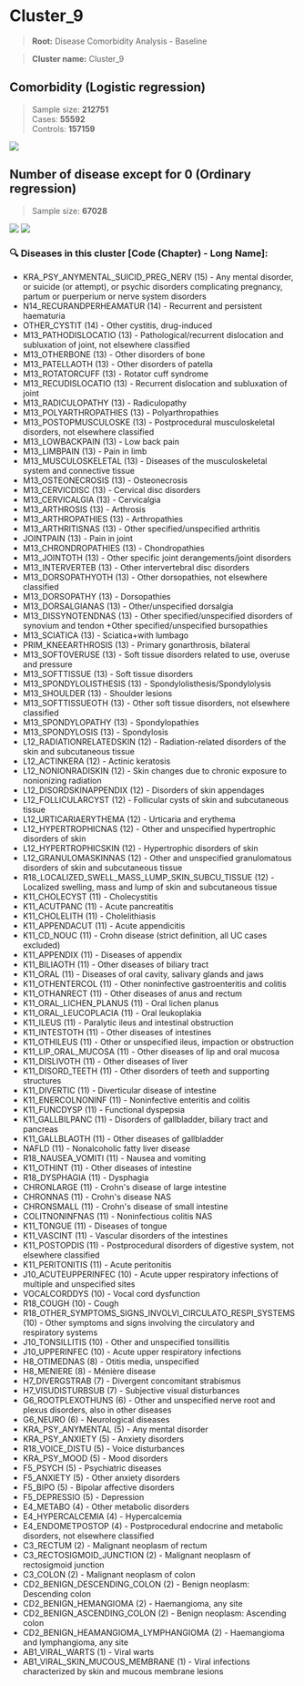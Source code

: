 # Cluster_9
    
> **Root:** Disease Comorbidity Analysis - Baseline

> **Cluster name:** Cluster_9  

## Comorbidity (Logistic regression)
> Sample size: **212751**  
> Cases: **55592**  
> Controls: **157159**
<img src="/Cluster/Figures/Baseline/LG/Cluster_9.png" />
<CsvTable src="/Cluster_Data/Baseline/LG/LG_Cluster_9.csv" label="🔍 View full results" />

## Number of disease except for 0 (Ordinary regression)
> Sample size: **67028**
<img src="/Cluster/Figures/Baseline/Histogram/Cluster_9_ba.png" />
<CsvTableNumb src="/Cluster_Data/Baseline/Histogram/Cluster_9_ba.csv" label="🔍 View full results" />
        
<img src="/Cluster/Figures/Baseline/ORD/Cluster_9.png" />
<CsvTable src="/Cluster_Data/Baseline/ORD/ORD_Cluster_9.csv" label="🔍 View full results" />

### 🔍 Diseases in this cluster [Code (Chapter) - Long Name]:
- KRA_PSY_ANYMENTAL_SUICID_PREG_NERV (15) - Any mental disorder, or suicide (or attempt), or psychic disorders complicating pregnancy, partum or puerperium or nerve system disorders
- N14_RECURANDPERHEAMATUR (14) - Recurrent and persistent haematuria
- OTHER_CYSTIT (14) - Other cystitis, drug-induced
- M13_PATHODISLOCATIO (13) - Pathological/recurrent dislocation and subluxation of joint, not elsewhere classified
- M13_OTHERBONE (13) - Other disorders of bone
- M13_PATELLAOTH (13) - Other disorders of patella
- M13_ROTATORCUFF (13) - Rotator cuff syndrome
- M13_RECUDISLOCATIO (13) - Recurrent dislocation and subluxation of joint
- M13_RADICULOPATHY (13) - Radiculopathy
- M13_POLYARTHROPATHIES (13) - Polyarthropathies
- M13_POSTOPMUSCULOSKE (13) - Postprocedural musculoskeletal disorders, not elsewhere classified
- M13_LOWBACKPAIN (13) - Low back pain
- M13_LIMBPAIN (13) - Pain in limb
- M13_MUSCULOSKELETAL (13) - Diseases of the musculoskeletal system and connective tissue
- M13_OSTEONECROSIS (13) - Osteonecrosis
- M13_CERVICDISC (13) - Cervical disc disorders
- M13_CERVICALGIA (13) - Cervicalgia
- M13_ARTHROSIS (13) - Arthrosis
- M13_ARTHROPATHIES (13) - Arthropathies
- M13_ARTHRITISNAS (13) - Other specified/unspecified arthritis
- JOINTPAIN (13) - Pain in joint
- M13_CHRONDROPATHIES (13) - Chondropathies
- M13_JOINTOTH (13) - Other specific joint derangements/joint disorders
- M13_INTERVERTEB (13) - Other intervertebral disc disorders
- M13_DORSOPATHYOTH (13) - Other dorsopathies, not elsewhere classified
- M13_DORSOPATHY (13) - Dorsopathies
- M13_DORSALGIANAS (13) - Other/unspecified dorsalgia
- M13_DISSYNOTENDNAS (13) - Other specified/unspecified disorders of synovium and tendon +Other specified/unspecified bursopathies
- M13_SCIATICA (13) - Sciatica+with lumbago
- PRIM_KNEEARTHROSIS (13) - Primary gonarthrosis, bilateral
- M13_SOFTOVERUSE (13) - Soft tissue disorders related to use, overuse and pressure
- M13_SOFTTISSUE (13) - Soft tissue disorders
- M13_SPONDYLOLISTHESIS (13) - Spondylolisthesis/Spondylolysis
- M13_SHOULDER (13) - Shoulder lesions
- M13_SOFTTISSUEOTH (13) - Other soft tissue disorders, not elsewhere classified
- M13_SPONDYLOPATHY (13) - Spondylopathies
- M13_SPONDYLOSIS (13) - Spondylosis
- L12_RADIATIONRELATEDSKIN (12) - Radiation-related disorders of the skin and subcutaneous tissue
- L12_ACTINKERA (12) - Actinic keratosis
- L12_NONIONRADISKIN (12) - Skin changes due to chronic exposure to nonionizing radiation
- L12_DISORDSKINAPPENDIX (12) - Disorders of skin appendages
- L12_FOLLICULARCYST (12) - Follicular cysts of skin and subcutaneous tissue
- L12_URTICARIAERYTHEMA (12) - Urticaria and erythema
- L12_HYPERTROPHICNAS (12) - Other and unspecified hypertrophic disorders of skin
- L12_HYPERTROPHICSKIN (12) - Hypertrophic disorders of skin
- L12_GRANULOMASKINNAS (12) - Other and unspecified granulomatous disorders of skin and subcutaneous tissue
- R18_LOCALIZED_SWELL_MASS_LUMP_SKIN_SUBCU_TISSUE (12) - Localized swelling, mass and lump of skin and subcutaneous tissue
- K11_CHOLECYST (11) - Cholecystitis
- K11_ACUTPANC (11) - Acute pancreatitis
- K11_CHOLELITH (11) - Cholelithiasis
- K11_APPENDACUT (11) - Acute appendicitis
- K11_CD_NOUC (11) - Crohn disease (strict definition, all UC cases excluded)
- K11_APPENDIX (11) - Diseases of appendix
- K11_BILIAOTH (11) - Other diseases of biliary tract
- K11_ORAL (11) - Diseases of oral cavity, salivary glands and jaws
- K11_OTHENTERCOL (11) - Other noninfective gastroenteritis and colitis
- K11_OTHANRECT (11) - Other diseases of anus and rectum
- K11_ORAL_LICHEN_PLANUS (11) - Oral lichen planus
- K11_ORAL_LEUCOPLACIA (11) - Oral leukoplakia
- K11_ILEUS (11) - Paralytic ileus and intestinal obstruction
- K11_INTESTOTH (11) - Other diseases of intestines
- K11_OTHILEUS (11) - Other or unspecified ileus, impaction or obstruction
- K11_LIP_ORAL_MUCOSA (11) - Other diseases of lip and oral mucosa
- K11_DISLIVOTH (11) - Other diseases of liver
- K11_DISORD_TEETH (11) - Other disorders of teeth and supporting structures
- K11_DIVERTIC (11) - Diverticular disease of intestine
- K11_ENERCOLNONINF (11) - Noninfective enteritis and colitis
- K11_FUNCDYSP (11) - Functional dyspepsia
- K11_GALLBILPANC (11) - Disorders of gallbladder, biliary tract and pancreas
- K11_GALLBLAOTH (11) - Other diseases of gallbladder
- NAFLD (11) - Nonalcoholic fatty liver disease
- R18_NAUSEA_VOMITI (11) - Nausea and vomiting
- K11_OTHINT (11) - Other diseases of intestine
- R18_DYSPHAGIA (11) - Dysphagia
- CHRONLARGE (11) - Crohn's disease of large intestine
- CHRONNAS (11) - Crohn's disease NAS
- CHRONSMALL (11) - Crohn's disease of small intestine
- COLITNONINFNAS (11) - Noninfectious colitis NAS
- K11_TONGUE (11) - Diseases of tongue
- K11_VASCINT (11) - Vascular disorders of the intestines
- K11_POSTOPDIS (11) - Postprocedural disorders of digestive system, not elsewhere classified
- K11_PERITONITIS (11) - Acute peritonitis
- J10_ACUTEUPPERINFEC (10) - Acute upper respiratory infections of multiple and unspecified sites
- VOCALCORDDYS (10) - Vocal cord dysfunction
- R18_COUGH (10) - Cough
- R18_OTHER_SYMPTOMS_SIGNS_INVOLVI_CIRCULATO_RESPI_SYSTEMS (10) - Other symptoms and signs involving the circulatory and respiratory systems
- J10_TONSILLITIS (10) - Other and unspecified tonsillitis
- J10_UPPERINFEC (10) - Acute upper respiratory infections
- H8_OTIMEDNAS (8) - Otitis media, unspecified
- H8_MENIERE (8) - Ménière disease
- H7_DIVERGSTRAB (7) - Divergent concomitant strabismus
- H7_VISUDISTURBSUB (7) - Subjective visual disturbances
- G6_ROOTPLEXOTHUNS (6) - Other and unspecified nerve root and plexus disorders, also in other diseases
- G6_NEURO (6) - Neurological diseases
- KRA_PSY_ANYMENTAL (5) - Any mental disorder
- KRA_PSY_ANXIETY (5) - Anxiety disorders
- R18_VOICE_DISTU (5) - Voice disturbances
- KRA_PSY_MOOD (5) - Mood disorders
- F5_PSYCH (5) - Psychiatric diseases
- F5_ANXIETY (5) - Other anxiety disorders
- F5_BIPO (5) - Bipolar affective disorders
- F5_DEPRESSIO (5) - Depression
- E4_METABO (4) - Other metabolic disorders
- E4_HYPERCALCEMIA (4) - Hypercalcemia
- E4_ENDOMETPOSTOP (4) - Postprocedural endocrine and metabolic disorders, not elsewhere classified
- C3_RECTUM (2) - Malignant neoplasm of rectum
- C3_RECTOSIGMOID_JUNCTION (2) - Malignant neoplasm of rectosigmoid junction
- C3_COLON (2) - Malignant neoplasm of colon
- CD2_BENIGN_DESCENDING_COLON (2) - Benign neoplasm: Descending colon
- CD2_BENIGN_HEMANGIOMA (2) - Haemangioma, any site
- CD2_BENIGN_ASCENDING_COLON (2) - Benign neoplasm: Ascending colon
- CD2_BENIGN_HEAMANGIOMA_LYMPHANGIOMA (2) - Haemangioma and lymphangioma, any site
- AB1_VIRAL_WARTS (1) - Viral warts
- AB1_VIRAL_SKIN_MUCOUS_MEMBRANE (1) - Viral infections characterized by skin and mucous membrane lesions
